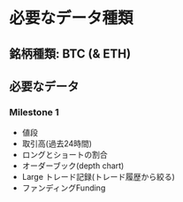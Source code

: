 # 必要なデータ種類

## 銘柄種類: BTC (& ETH)

## 必要なデータ

### Milestone 1
- 値段
- 取引高(過去24時間)
- ロングとショートの割合
- オーダーブック(depth chart)
- Large トレード記録(トレード履歴から絞る)
- ファンディングFunding